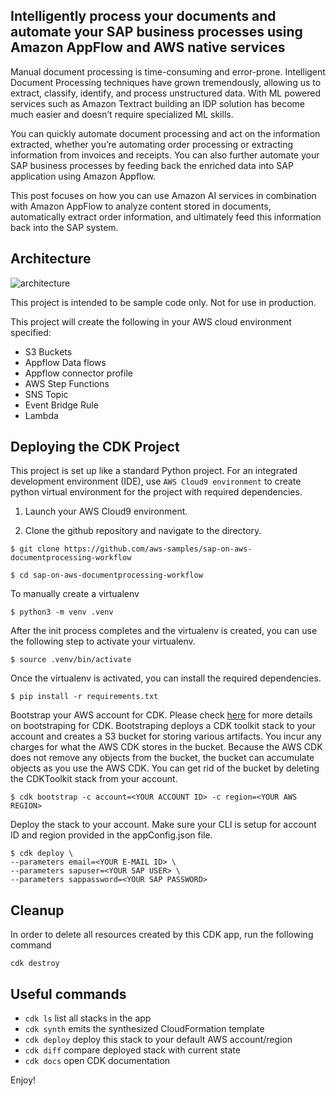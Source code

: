 
## Intelligently process your documents and automate your SAP business processes using Amazon AppFlow and AWS native services

Manual document processing is time-consuming and error-prone. Intelligent Document Processing techniques have grown tremendously, allowing us to extract, classify, identify, and process unstructured data. With ML powered services such as Amazon Textract building an IDP solution has become much easier and doesn’t require specialized ML skills.  

You can quickly automate document processing and act on the information extracted, whether you’re automating order processing or extracting information from invoices and receipts. You can also further automate your SAP business processes by feeding back the enriched data into SAP application using Amazon Appflow.

This post focuses on how you can use Amazon AI services in combination with Amazon AppFlow to analyze content stored in documents, automatically extract order information, and ultimately feed this information back into the SAP  system.

## Architecture
![architecture](/aws-idp-sap-integration.png)

This project is intended to be sample code only. Not for use in production.

This project will create the following in your AWS cloud environment specified:
* S3 Buckets
* Appflow Data flows 
* Appflow connector profile 
* AWS Step Functions
* SNS Topic
* Event Bridge Rule
* Lambda

## Deploying the CDK Project

This project is set up like a standard Python project.  For an integrated development environment (IDE), use `AWS Cloud9 environment` to create python virtual environment for the project with required dependencies.  

1. Launch your AWS Cloud9 environment.

2.  Clone the github repository and navigate to the directory.

```
$ git clone https://github.com/aws-samples/sap-on-aws-documentprocessing-workflow

$ cd sap-on-aws-documentprocessing-workflow
```
To manually create a virtualenv 

```
$ python3 -m venv .venv
```

After the init process completes and the virtualenv is created, you can use the following step to activate your virtualenv.

```
$ source .venv/bin/activate
```

Once the virtualenv is activated, you can install the required dependencies.

```
$ pip install -r requirements.txt
```

Bootstrap your AWS account for CDK. Please check [here](https://docs.aws.amazon.com/cdk/latest/guide/tools.html) for more details on bootstraping for CDK. Bootstraping deploys a CDK toolkit stack to your account and creates a S3 bucket for storing various artifacts. You incur any charges for what the AWS CDK stores in the bucket. Because the AWS CDK does not remove any objects from the bucket, the bucket can accumulate objects as you use the AWS CDK. You can get rid of the bucket by deleting the CDKToolkit stack from your account.

```
$ cdk bootstrap -c account=<YOUR ACCOUNT ID> -c region=<YOUR AWS REGION>
```

Deploy the stack to your account. Make sure your CLI is setup for account ID and region provided in the appConfig.json file.

```
$ cdk deploy \
--parameters email=<YOUR E-MAIL ID> \
--parameters sapuser=<YOUR SAP USER> \
--parameters sappassword=<YOUR SAP PASSWORD>
```

## Cleanup

In order to delete all resources created by this CDK app, run the following command

```
cdk destroy
```

## Useful commands

 * `cdk ls`          list all stacks in the app
 * `cdk synth`       emits the synthesized CloudFormation template
 * `cdk deploy`      deploy this stack to your default AWS account/region
 * `cdk diff`        compare deployed stack with current state
 * `cdk docs`        open CDK documentation

Enjoy!